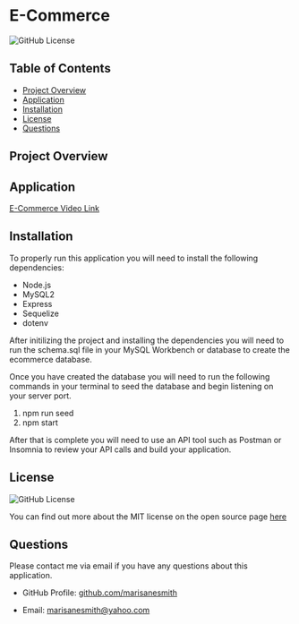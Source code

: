 # E-Commerce 

![GitHub License](https://img.shields.io/badge/license-MIT-green.svg)<br>

## Table of Contents
* [Project Overview](#Project-Overview)
* [Application](#Application)
* [Installation](#Installation)
* [License](#License)
* [Questions](#Questions)

## Project Overview

## Application
[E-Commerce Video Link](https://drive.google.com/file/d/1-imu-rP9sOSufuA75wNergu142ZKp1Nn/view)

## Installation

To properly run this application you will need to install the following dependencies: 

* Node.js
* MySQL2
* Express
* Sequelize
* dotenv

After initilizing the project and installing the dependencies you will need to run the schema.sql file in your MySQL Workbench or database to create the ecommerce database. 

Once you have created the database you will need to run the following commands in your terminal to seed the database and begin listening on your server port.

1. npm run seed
2. npm start

After that is complete you will need to use an API tool such as Postman or Insomnia to review your API calls and build  your application. 

## License
![GitHub License](https://img.shields.io/badge/license-MIT-green.svg)


You can find out more about the MIT license on the open source page [here](https://www.opensource.org/licenses/MIT)

## Questions

Please contact me via email if you have any questions about this application.

* GitHub Profile: [github.com/marisanesmith](github.com/marisanesmith)

* Email: [marisanesmith@yahoo.com](marisanesmith@yahoo.com)